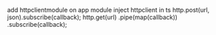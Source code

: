 add httpclientmodule on app module
inject httpclient in ts
http.post(url, json).subscribe(callback);
http.get(url)
.pipe(map(callback))
.subscribe(callback);